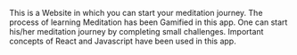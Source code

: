 This is a Website in which you can start your meditation journey. The process of learning Meditation has been Gamified in this app. One can start his/her meditation journey by completing small challenges. Important concepts of React and Javascript have been used in this app.
